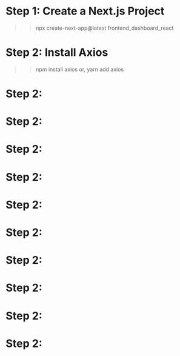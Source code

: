 # Step 1: Create a Next.js Project
>> npx create-next-app@latest frontend_dashboard_react

# Step 2: Install Axios
>> npm install axios
or, 
>> yarn add axios

# Step 2:
# Step 2:
# Step 2:
# Step 2:
# Step 2:
# Step 2:
# Step 2:
# Step 2:
# Step 2:
# Step 2: